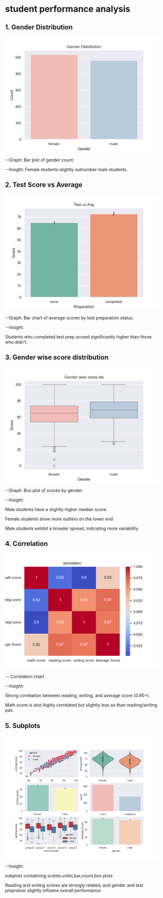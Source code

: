 

# student performance analysis


## 1. Gender Distribution

!['Gender_dist'](../Charts/Gendist.png)

--Graph: Bar plot of gender count.

--Insight: Female students slightly outnumber male students.


## 2. Test Score vs Average

!['TestvsAvg'](../Charts/TestvsAvg.png)

--Graph: Bar chart of average scores by test preparation status.

--Insight:

Students who completed test prep scored significantly higher than those who didn’t.


## 3. Gender wise score distribution

!['genmath'](../Charts/genmath.png)

--Graph: Box plot of scores by gender.

--Insight:

Male students have a slightly higher median score.

Female students show more outliers on the lower end.

Male students exhibit a broader spread, indicating more variability.


## 4. Correlation

!['corr'](../Charts/corr.png)

-- Correlation chart

--Insight:

Strong correlation between reading, writing, and average score (0.95+).

Math score is also highly correlated but slightly less so than reading/writing pair.


## 5. Subplots 

!['sub'](../Charts/sub.png)

--Insight:

 subplots contatining scatter,voilin,bar,count,box plots

 Reading and writing scores are strongly related, and gender and test prepration slightly influene overall performance




